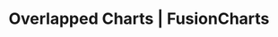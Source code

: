---
title: Overlapped Charts | FusionCharts
description: In overlapped charts, the two data series overlap. The width of the plot for the data series differs which makes the chart easy to compare.
heading: Overlapped Charts
breadcrumb: [["Home", "/"], ["Overlapped Charts"]]
---
